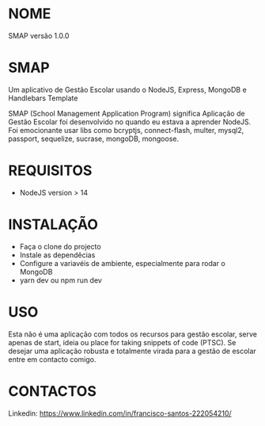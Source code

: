 # NOME
SMAP versão 1.0.0

# SMAP
Um aplicativo de Gestão Escolar usando o NodeJS, Express, MongoDB e Handlebars Template
 
 SMAP (School Management Application Program) significa Aplicação de Gestão Escolar foi desenvolvido no quando eu estava a aprender NodeJS.
 Foi emocionante usar libs como bcryptjs, connect-flash, multer, mysql2, passport, sequelize, sucrase, mongoDB, mongoose.
 
 # REQUISITOS
 
* NodeJS version > 14

# INSTALAÇÃO

* Faça o clone do projecto
* Instale as dependêcias
* Configure a variavéis de ambiente, especialmente para rodar o MongoDB
* yarn dev ou npm run dev

# USO

Esta não é uma aplicação com todos os recursos para gestão escolar, serve apenas de start, ideia ou place for taking snippets of code (PTSC). Se desejar uma aplicação robusta e totalmente virada para a gestão de escolar entre em contacto comigo.

# CONTACTOS
Linkedin: https://www.linkedin.com/in/francisco-santos-222054210/
